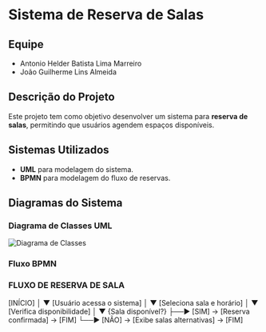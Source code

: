 # Sistema de Reserva de Salas

## Equipe
- Antonio Helder Batista Lima Marreiro
- João Guilherme Lins Almeida 

## Descrição do Projeto
Este projeto tem como objetivo desenvolver um sistema para **reserva de salas**, permitindo que usuários agendem espaços disponíveis.

## Sistemas Utilizados
- **UML** para modelagem do sistema.
- **BPMN** para modelagem do fluxo de reservas.

## Diagramas do Sistema

### Diagrama de Classes UML
![Diagrama de Classes](link_da_imagem)

### Fluxo BPMN

### FLUXO DE RESERVA DE SALA

[INÍCIO]
   │
   ▼
[Usuário acessa o sistema]
   │
   ▼
[Seleciona sala e horário]
   │
   ▼
[Verifica disponibilidade]
   │
   ▼
{Sala disponível?}
   ├──► [SIM] → [Reserva confirmada] → [FIM]
   └──► [NÃO] → [Exibe salas alternativas] → [FIM]
